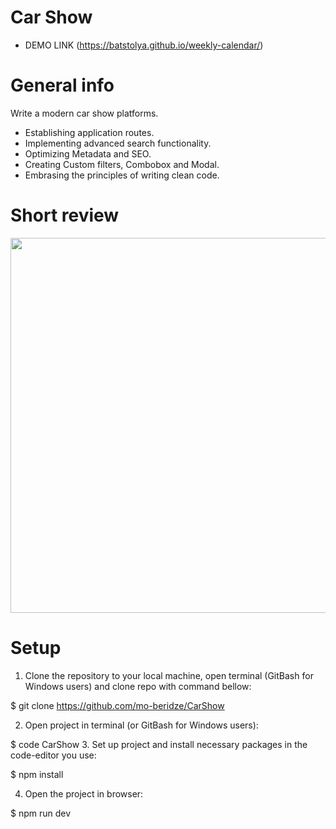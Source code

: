 # Car Show

- DEMO LINK (https://batstolya.github.io/weekly-calendar/)

# General info

Write a modern car show platforms.

- Establishing application routes.
- Implementing advanced search functionality.
- Optimizing Metadata and SEO.
- Creating Custom filters, Combobox and Modal.
- Embrasing the principles of writing clean code.

# Short review

<div style="display: flex;">
  <img src="https://github.com/mo-beridze/CarShow/blob/main/public/CarHub.gif" width="600">
</div>

# Setup

1. Clone the repository to your local machine, open terminal (GitBash for Windows users) and clone repo with command bellow:

$ git clone https://github.com/mo-beridze/CarShow

2. Open project in terminal (or GitBash for Windows users):

$ code CarShow 3. Set up project and install necessary packages in the code-editor you use:

$ npm install

4. Open the project in browser:

$ npm run dev
